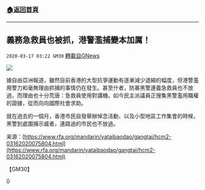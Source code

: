 ###  [:house:返回首頁](https://github.com/ourhimalayas/txt)
---

## 義務急救員也被抓，港警濫捕變本加厲！
`2020-03-17 03:22 GM30` [轉載自GNews](https://gnews.org/zh-hant/142922/)

![](https://s3-ap-northeast-1.amazonaws.com/news.guo.offload.media/wp-content/uploads/2020/03/17015701/185585df-06af-4fe0-a906-543b38f8e6b0.jpeg)

據自由亞洲報道，雖然目前香港的大型抗爭運動有逐漸減少退縮的幅度，但港警濫用警力和毫無理由抓捕的事情仍在發生。甚至什者，防暴黑警連義急救員也不放過，而理由也十分荒唐：急救員使用對講機。如今民主派議員正搜集黑警濫用職權的證據，從而向向國際社會求助。

就在過去的一個月，香港市民自發舉辦悼念活動、以及小型地區工作集會的時候，黑警到處圍捕示威者，連路過的市民也不放過。

来源：[https://www.rfa.org/mandarin/yataibaodao/gangtai/hcm2-03162020075804.html](https://www.rfa.org/mandarin/yataibaodao/gangtai/hcm2-03162020075804.html)

【GM30】

0
